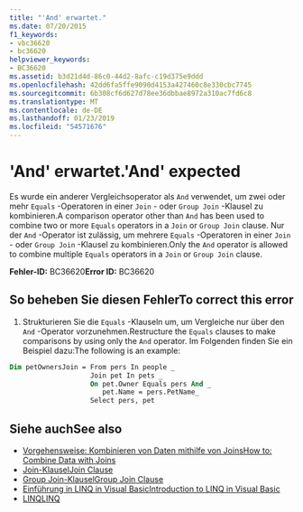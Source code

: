 ```yaml
---
title: "'And' erwartet."
ms.date: 07/20/2015
f1_keywords:
- vbc36620
- bc36620
helpviewer_keywords:
- BC36620
ms.assetid: b3d21d4d-86c0-44d2-8afc-c19d375e9ddd
ms.openlocfilehash: 42dd6fa5ffe9090d4153a427460c8e330cbc7745
ms.sourcegitcommit: 6b308cf6d627d78ee36dbbae8972a310ac7fd6c8
ms.translationtype: MT
ms.contentlocale: de-DE
ms.lasthandoff: 01/23/2019
ms.locfileid: "54571676"
---
```

# <a name="and-expected"></a><span data-ttu-id="b3dbf-102">'And' erwartet.</span><span class="sxs-lookup"><span data-stu-id="b3dbf-102">'And' expected</span></span>
<span data-ttu-id="b3dbf-103">Es wurde ein anderer Vergleichsoperator als `And` verwendet, um zwei oder mehr `Equals` -Operatoren in einer `Join` - oder `Group Join` -Klausel zu kombinieren.</span><span class="sxs-lookup"><span data-stu-id="b3dbf-103">A comparison operator other than `And` has been used to combine two or more `Equals` operators in a `Join` or `Group Join` clause.</span></span> <span data-ttu-id="b3dbf-104">Nur der `And` -Operator ist zulässig, um mehrere `Equals` -Operatoren in einer `Join` - oder `Group Join` -Klausel zu kombinieren.</span><span class="sxs-lookup"><span data-stu-id="b3dbf-104">Only the `And` operator is allowed to combine multiple `Equals` operators in a `Join` or `Group Join` clause.</span></span>  
  
 <span data-ttu-id="b3dbf-105">**Fehler-ID:** BC36620</span><span class="sxs-lookup"><span data-stu-id="b3dbf-105">**Error ID:** BC36620</span></span>  
  
## <a name="to-correct-this-error"></a><span data-ttu-id="b3dbf-106">So beheben Sie diesen Fehler</span><span class="sxs-lookup"><span data-stu-id="b3dbf-106">To correct this error</span></span>  
  
1.  <span data-ttu-id="b3dbf-107">Strukturieren Sie die `Equals` -Klauseln um, um Vergleiche nur über den `And` -Operator vorzunehmen.</span><span class="sxs-lookup"><span data-stu-id="b3dbf-107">Restructure the `Equals` clauses to make comparisons by using only the `And` operator.</span></span> <span data-ttu-id="b3dbf-108">Im Folgenden finden Sie ein Beispiel dazu:</span><span class="sxs-lookup"><span data-stu-id="b3dbf-108">The following is an example:</span></span>  
  
```vb  
Dim petOwnersJoin = From pers In people _  
                    Join pet In pets _  
                    On pet.Owner Equals pers And _  
                       pet.Name = pers.PetName_  
                    Select pers, pet  
```  
  
## <a name="see-also"></a><span data-ttu-id="b3dbf-109">Siehe auch</span><span class="sxs-lookup"><span data-stu-id="b3dbf-109">See also</span></span>
- [<span data-ttu-id="b3dbf-110">Vorgehensweise: Kombinieren von Daten mithilfe von Joins</span><span class="sxs-lookup"><span data-stu-id="b3dbf-110">How to: Combine Data with Joins</span></span>](../../visual-basic/programming-guide/language-features/linq/how-to-combine-data-with-linq-by-using-joins.md)
- [<span data-ttu-id="b3dbf-111">Join-Klausel</span><span class="sxs-lookup"><span data-stu-id="b3dbf-111">Join Clause</span></span>](../../visual-basic/language-reference/queries/join-clause.md)
- [<span data-ttu-id="b3dbf-112">Group Join-Klausel</span><span class="sxs-lookup"><span data-stu-id="b3dbf-112">Group Join Clause</span></span>](../../visual-basic/language-reference/queries/group-join-clause.md)
- [<span data-ttu-id="b3dbf-113">Einführung in LINQ in Visual Basic</span><span class="sxs-lookup"><span data-stu-id="b3dbf-113">Introduction to LINQ in Visual Basic</span></span>](../../visual-basic/programming-guide/language-features/linq/introduction-to-linq.md)
- [<span data-ttu-id="b3dbf-114">LINQ</span><span class="sxs-lookup"><span data-stu-id="b3dbf-114">LINQ</span></span>](../../visual-basic/programming-guide/language-features/linq/index.md)

